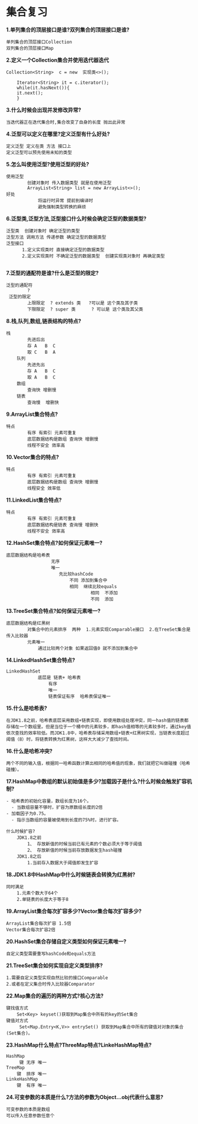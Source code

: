 # 集合复习

**1.单列集合的顶层接口是谁?双列集合的顶层接口是谁?**

```
单列集合的顶层接口Collection
双列集合的顶层接口Map
```

**2.定义一个Collection集合并使用迭代器迭代**

```
Collection<String>  c = new  实现类<>();
	
    Iterator<String> it = c.iterator();
    while(it.hasNext()){
    it.next();
    }
```

**3.什么时候会出现并发修改异常?**

```
当迭代器正在迭代集合时,集合改变了自身的长度 抛出此异常
```

**4.泛型可以定义在哪里?定义泛型有什么好处?**

```
定义泛型 定义在类 方法 接口上 
定义泛型可以预先使用未知的类型
```

**5.怎么叫使用泛型?使用泛型的好处?**

```
使用泛型  
		创建对象时 传入数据类型 就是在使用泛型 
		ArrayList<String> list = new ArrayList<>();
好处 
			将运行时异常 提前到编译时
			避免强制类型转换的麻烦
```

**6.泛型类,泛型方法,泛型接口什么时候会确定泛型的数据类型?**

```
泛型类  创建对象时 确定泛型的类型  
泛型方法 调用方法 传递参数 确定泛型的数据类型
泛型接口
	  1.定义实现类时 直接确定泛型的数据类型 
	  2.定义实现类时 不确定泛型的数据类型  创建实现类对象时 再确定类型
	
```

**7.泛型的通配符是谁?什么是泛型的限定?**

```
泛型的通配符 
		?
 泛型的限定 
        上限限定  ? extends 类   ?可以是 这个类及其子类
        下限限定  ? super 类      ? 可以是 这个类及其父类
```

**8.栈,队列,数组,链表结构的特点?**

```
栈  
		先进后出
		存 A   B  C
		取 C   B  A
	队列 
		先进先出
		存 A   B  C
		取 A   B  C
	数组  
		查询快 增删慢
	链表  
		查询慢  增删快
```

**9.ArrayList集合特点?**

```
特点  
		有序 有索引 元素可重复
		底层数据结构是数组 查询快 增删慢
		线程不安全 效率高
```

**10.Vector集合的特点?**

```
特点  
		有序 有索引 元素可重复
		底层数据结构是数组 查询快 增删慢
		线程安全 效率低
```

**11.LinkedList集合特点?**

```
特点  
		有序 有索引 元素可重复
		底层数据结构是链表 查询慢 增删快
		线程不安全 效率高	
```

**12.HashSet集合特点?如何保证元素唯一?**

```
底层数据结构是哈希表  
				 无序 
				 唯一 
					先比较hashCode  
						不同 添加到集合中
						相同  继续比较equals 
								相同  不添加 
								不同  添加
```

**13.TreeSet集合特点?如何保证元素唯一?**

```
底层数据结构是红黑树  
		对集合中的元素排序  两种  1.元素实现Comparable接口  2.在TreeSet集合是传入比较器
		元素唯一  
			通过比较两个对象 如果返回值0 就不添加到集合中
```

**14.LinkedHashSet集合特点?**

```
LinkedHashSet
			底层是 链表+ 哈希表 
				有序 
				唯一 
				链表保证有序  哈希表保证唯一
```

**15.什么是哈希表?**

```
在JDK1.8之前，哈希表底层采用数组+链表实现，即使用数组处理冲突，同一hash值的链表都存储在一个数组里。但是当位于一个桶中的元素较多，即hash值相等的元素较多时，通过key值依次查找的效率较低。而JDK1.8中，哈希表存储采用数组+链表+红黑树实现，当链表长度超过阈值（8）时，将链表转换为红黑树，这样大大减少了查找时间。
```

**16.什么是哈希冲突?**

```
两个不同的输入值，根据同一哈希函数计算出相同的哈希值的现象，我们就把它叫做碰撞（哈希碰撞）。
```

**17.HashMap中数组的默认初始值是多少?加载因子是什么?什么时候会触发扩容机制?**

```
- 哈希表的初始化容量，数组长度为16个。
  - 当数组容量不够时，扩容为原数组长度的2倍
- 加载因子为0.75。
  - 指示当数组的容量被使用到长度的75%时，进行扩容。
  
什么时候扩容?
	JDK1.8之前 
		1、 存放新值的时候当前已有元素的个数必须大于等于阈值
		2、 存放新值的时候当前存放数据发生hash碰撞
	JDK1.8之后
		1.当前存入数据大于阈值即发生扩容
```

**18.JDK1.8中HashMap中什么时候链表会转换为红黑树?**

```
同时满足 
	1.元素个数大于64个
	2.单链表的长度大于等于8
```

**19.ArrayList集合每次扩容多少?Vector集合每次扩容多少?**

```
ArrayList集合每次扩容 1.5倍
Vector集合每次扩容2倍
```

**20.HashSet集合存储自定义类型如何保证元素唯一?**

```
自定义类型需要重写hashCode和equals方法
```

**21.TreeSet集合如何实现自定义类型排序?**

```
1.需要自定义类型实现自然比较的接口Comparable
2.或者在定义集合时传入比较器Comparator
```

**22.Map集合的遍历的两种方式?核心方法?**

```
键找值方式
	Set<Key> keyset()获取到Map集合中所有的key的Set集合
键值对方式
	 Set<Map.Entry<K,V>> entrySet() 获取到Map集合中所有的键值对对象的集合(Set集合)。
```

**23.HashMap什么特点?ThreeMap特点?LinkeHashMap特点?**

```
HashMap
	 键 无序 唯一
TreeMap
	键  排序 唯一
LinkeHashMap
	键  有序 唯一
```

**24.可变参数的本质是什么?方法的参数为Object...obj代表什么意思?**

```
可变参数的本质是数组
可以传入任意参数任意个
```


